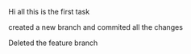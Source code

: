 Hi all 
this is the first task

created a new branch
and commited all the changes

Deleted the feature branch
